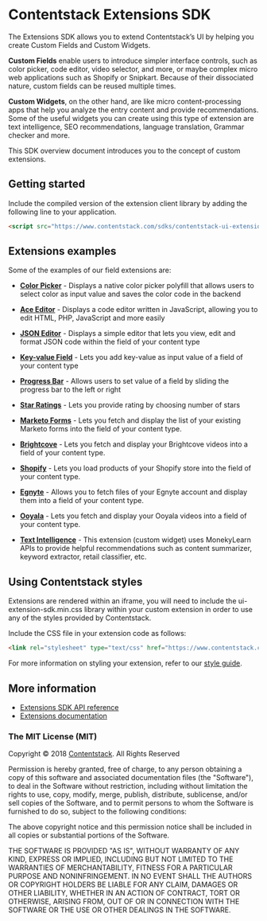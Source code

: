 # Contentstack Extensions SDK

The Extensions SDK allows you to extend Contentstack’s UI by helping you create Custom Fields and Custom Widgets. 

**Custom Fields** enable users to introduce simpler interface controls, such as color picker, code editor, video selector, and more, or maybe complex micro web applications such as Shopify or Snipkart. Because of their dissociated nature, custom fields  can be reused multiple times.

**Custom Widgets**, on the other hand, are like micro content-processing apps that help you analyze the entry content and provide recommendations. Some of the useful widgets you can create using this type of extension are text intelligence, SEO recommendations, language translation, Grammar checker and more. 

This SDK overview document introduces you to the concept of custom extensions.

## Getting started

Include the compiled version of the extension client library by adding the following line to your application.

```html
<script src="https://www.contentstack.com/sdks/contentstack-ui-extensions/dist/latest/ui-extension-sdk.js"></script>
```

## Extensions examples
Some of the examples of our field extensions are:

- **[Color Picker](https://github.com/contentstack/extensions/tree/master/color-picker)** - Displays a native color picker polyfill that allows users to select color as input value and saves the color code in the backend

- **[Ace Editor](https://github.com/contentstack/extensions/tree/master/ace-editor)** - Displays a  code editor written in JavaScript, allowing you to edit HTML, PHP, JavaScript and more easily

- **[JSON Editor](https://github.com/contentstack/extensions/tree/master/json-editor)** - Displays a simple editor that lets you view, edit and format JSON code within the field of your content type

- **[Key-value Field](https://github.com/contentstack/extensions/tree/master/key-value-field)** - Lets you add key-value as input value of a field of your content type

- **[Progress Bar](https://github.com/contentstack/extensions/tree/master/progress-bar)** - Allows users to set value of a field by sliding the progress bar to the left or right

- **[Star Ratings](https://github.com/contentstack/extensions/tree/master/ratings)** - Lets you provide rating by choosing number of stars

- **[Marketo Forms](https://github.com/contentstack/extensions/tree/master/marketo-forms)** - Lets you fetch and display the list of your existing Marketo forms into the field of your content type.

- **[Brightcove](https://github.com/contentstack/extensions/tree/master/brightcove)** - Lets you fetch and display your Brightcove videos into a field of your content type.

- **[Shopify](https://github.com/contentstack/extensions/tree/master/shopify)** - Lets you load products of your Shopify store into the field of your content type.

- **[Egnyte](https://github.com/contentstack/extensions/tree/master/egnyte)** - Allows you to fetch files of your Egnyte account and display them into a field of your content type.

- **[Ooyala](https://github.com/contentstack/extensions/tree/master/ooyala)** - Lets you fetch and display your Ooyala videos into a field of your content type.

- [**Text Intelligence**](https://github.com/contentstack/extensions/tree/master/text-intelligence) - This extension (custom widget) uses MonekyLearn APIs to provide helpful recommendations such as content summarizer, keyword extractor, retail classifier, etc.

## Using Contentstack styles
Extensions are rendered within an iframe, you will need to include the ui-extension-sdk.min.css library within your custom extension in order to use any of the styles provided by Contentstack.

Include the CSS file in your extension code as follows:

```html
<link rel="stylesheet" type="text/css" href="https://www.contentstack.com/sdks/contentstack-ui-extensions/dist/latest/ui-extension-sdk.css">
```

For more information on styling your extension, refer to our [style guide](https://www.contentstack.com/docs/extensions/style-guide/).

## More information
- [Extensions SDK API reference](https://github.com/contentstack/ui-extensions-sdk/blob/master/docs/ui-extensions-api-reference.md)
- [Extensions documentation ](https://www.contentstack.com/docs/guide/extensions
)

### The MIT License (MIT)

Copyright © 2018 [Contentstack](https://www.contentstack.com/). All Rights Reserved

Permission is hereby granted, free of charge, to any person obtaining a copy of this software and associated documentation files (the "Software"), to deal in the Software without restriction, including without limitation the rights to use, copy, modify, merge, publish, distribute, sublicense, and/or sell copies of the Software, and to permit persons to whom the Software is furnished to do so, subject to the following conditions:

The above copyright notice and this permission notice shall be included in all copies or substantial portions of the Software.

THE SOFTWARE IS PROVIDED "AS IS", WITHOUT WARRANTY OF ANY KIND, EXPRESS OR IMPLIED, INCLUDING BUT NOT LIMITED TO THE WARRANTIES OF MERCHANTABILITY, FITNESS FOR A PARTICULAR PURPOSE AND NONINFRINGEMENT. IN NO EVENT SHALL THE AUTHORS OR COPYRIGHT HOLDERS BE LIABLE FOR ANY CLAIM, DAMAGES OR OTHER LIABILITY, WHETHER IN AN ACTION OF CONTRACT, TORT OR OTHERWISE, ARISING FROM, OUT OF OR IN CONNECTION WITH THE SOFTWARE OR THE USE OR OTHER DEALINGS IN THE SOFTWARE.